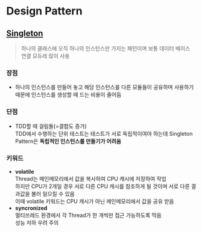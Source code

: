 # Design Pattern
## [Singleton](https://github.com/kilhyeongyeong/design_pattern/blob/main/src/main/java/com/study/design_pattern/singleton/Singleton.java)
> 하나의 클래스에 오직 하나의 인스턴스만 가지는 패턴이며 보통 데이터 베이스 연결 모듀레 많이 사용
### 장점
* 하나의 인스턴스를 만들어 놓고 해당 인스턴스를 다른 모듈들이 공유하며 사용하기 때문에 인스턴스를 생성할 때 드는 비용이 줄어듬
### 단점
* TDD할 때 걸림돌(=결합도 증가)<br>
  TDD에서 수행하는 단위 테스트는 테스트가 서로 독립적이여야 하는데 Singleton Pattern은 **독립적인 인스턴스를 만들기가 어려움**
### 키워드
* **volatile**<br>
  Thread는 메인메모리에서 값을 복사하여 CPU 캐시에 저장하여 작업<br>
  하지만 CPU가 2개일 경우 서로 다른 CPU 캐시를 참조하게 될 것이며 서로 다른 결과값을 불러 일으킬 수 있음<br>
  이때 volatile 키워드는 CPU 캐시가 아닌 메인메모리에서 값을 공유 받음
* **syncronized**<br>
  멀티쓰레드 환경에서 각 Thread가 한 개씩만 접근 가능하도록 막음<br>
  성능 저하 우려 주의
